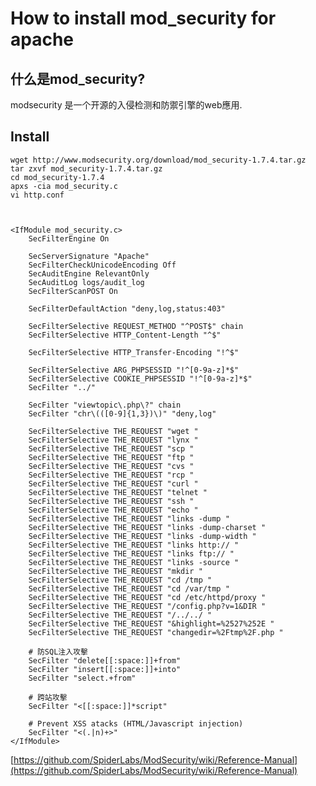 # How to install mod_security for apache

## 什么是mod_security?

modsecurity 是一个开源的入侵检测和防禦引擎的web應用.

## Install

	wget http://www.modsecurity.org/download/mod_security-1.7.4.tar.gz
	tar zxvf mod_security-1.7.4.tar.gz
	cd mod_security-1.7.4
	apxs -cia mod_security.c
	vi http.conf
	
	
	
	<IfModule mod_security.c>
		SecFilterEngine On

		SecServerSignature "Apache"
		SecFilterCheckUnicodeEncoding Off
		SecAuditEngine RelevantOnly
		SecAuditLog logs/audit_log
		SecFilterScanPOST On

		SecFilterDefaultAction "deny,log,status:403"

		SecFilterSelective REQUEST_METHOD "^POST$" chain
		SecFilterSelective HTTP_Content-Length "^$"

		SecFilterSelective HTTP_Transfer-Encoding "!^$"

		SecFilterSelective ARG_PHPSESSID "!^[0-9a-z]*$"
		SecFilterSelective COOKIE_PHPSESSID "!^[0-9a-z]*$"
		SecFilter "../"

		SecFilter "viewtopic\.php\?" chain
		SecFilter "chr\(([0-9]{1,3})\)" "deny,log"

		SecFilterSelective THE_REQUEST "wget "
		SecFilterSelective THE_REQUEST "lynx "
		SecFilterSelective THE_REQUEST "scp "
		SecFilterSelective THE_REQUEST "ftp "
		SecFilterSelective THE_REQUEST "cvs "
		SecFilterSelective THE_REQUEST "rcp "
		SecFilterSelective THE_REQUEST "curl "
		SecFilterSelective THE_REQUEST "telnet "
		SecFilterSelective THE_REQUEST "ssh "
		SecFilterSelective THE_REQUEST "echo "
		SecFilterSelective THE_REQUEST "links -dump "
		SecFilterSelective THE_REQUEST "links -dump-charset "
		SecFilterSelective THE_REQUEST "links -dump-width "
		SecFilterSelective THE_REQUEST "links http:// "
		SecFilterSelective THE_REQUEST "links ftp:// "
		SecFilterSelective THE_REQUEST "links -source "
		SecFilterSelective THE_REQUEST "mkdir "
		SecFilterSelective THE_REQUEST "cd /tmp "
		SecFilterSelective THE_REQUEST "cd /var/tmp "
		SecFilterSelective THE_REQUEST "cd /etc/httpd/proxy "
		SecFilterSelective THE_REQUEST "/config.php?v=1&DIR "
		SecFilterSelective THE_REQUEST "/../../ "
		SecFilterSelective THE_REQUEST "&highlight=%2527%252E "
		SecFilterSelective THE_REQUEST "changedir=%2Ftmp%2F.php "

		# 防SQL注入攻擊
		SecFilter "delete[[:space:]]+from"
		SecFilter "insert[[:space:]]+into"
		SecFilter "select.+from"

		# 跨站攻擊
		SecFilter "<[[:space:]]*script"

		# Prevent XSS atacks (HTML/Javascript injection)
		SecFilter "<(.|n)+>"
	</IfModule>
	
	
[https://github.com/SpiderLabs/ModSecurity/wiki/Reference-Manual](https://github.com/SpiderLabs/ModSecurity/wiki/Reference-Manual)